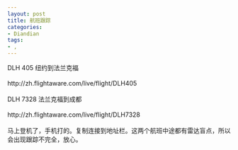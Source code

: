 ```yaml
---
layout: post
title: 航班跟踪
categories:
- Diandian
tags:
- , 
---
```

<p>DLH 405 纽约到法兰克福<br /><br />http://zh.flightaware.com/live/flight/DLH405<br /><br />DLH 7328 法兰克福到成都<br /><br />http://zh.flightaware.com/live/flight/DLH7328<br /><br />马上登机了，手机打的。复制连接到地址栏。这两个航班中途都有雷达盲点，所以会出现跟踪不完全，放心。<br /><br /></p>